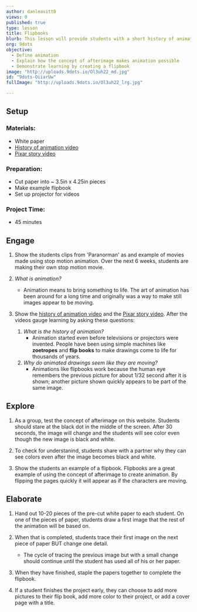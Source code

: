 ```yaml
---
author: danleavitt0
views: 0
published: true
type: lesson
title: Flipbooks
blurb: This lesson will provide students with a short history of animation and produce a deliverable as students create an animated flip book.
org: 9dots
objective: 
  - Define animation
  - Explain how the concept of afterimage makes animation possible
  - Demonstrate learning by creating a flipbook
image: "http://uploads.9dots.io/Ol3uh22_md.jpg"
id: "9dots-OiiarUw"
fullImage: "http://uploads.9dots.io/Ol3uh22_lrg.jpg"

---
```


## Setup

### Materials:

- White paper
- [History of animation video](http://mit.tv/Ac9egn)
- [Pixar story video](http://www.youtube.com/watch?v=oggMSPCHNtw)

### Preparation:

- Cut paper into  ~ 3.5in x 4.25in pieces
- Make example flipbook
- Set up projector for videos

### Project Time:

- 45 minutes

## Engage

1. Show the students clips from 'Paranorman' as and example of movies made using stop motion animation. Over the next 6 weeks, students are making their own stop motion movie.

2. _What is animation?_
	- Animation means to bring something to life. The art of animation has been around for a long time and originally was a way to make still images appear to be moving.

3. Show the [history of animation video](http://mit.tv/Ac9egn) and the [Pixar story video](http://www.youtube.com/watch?v=oggMSPCHNtw). After the videos gauge learning by asking these questions:
	1. _What is the history of animation?_
		- Animation started even before televisions or projectors were invented.  People have been using simple machines like **zoetropes** and **flip books** to make drawings come to life for thousands of years.
	2. _Why do animated drawings seem like they are moving?_
		- Animations like flipbooks work because the human eye remembers the previous picture for about 1/32 second after it is shown; another picture shown quickly appears to be part of the same image.

## Explore

1. As a group, test the concept of afterimage on this website. Students should stare at the black dot in the middle of the screen. After 30 seconds, the image will change and the students will see color even though the new image is black and white.

2. To check for understanind, students share with a partner why they can see colors even after the image becomes black and white.

3. Show the students an example of a flipbook. Flipbooks are a great example of using the concept of afterimage to create animation. By flipping the pages quickly it will appear as if the characters are moving. 

## Elaborate

1. Hand out 10-20 pieces of the pre-cut white paper to each student. On one of the pieces of paper, students draw a first image that the rest of the animation will be based on. 

2. When that is completed, students trace their first image on the next piece of paper BUT change one detail. 
	- The cycle of tracing the previous image but with a small change should continue until the student has used all of his or her paper.  

3. When they have finished, staple the papers together to complete the flipbook.

4. If a student finishes the project early, they can choose to add more pictures to their flip book, add more color to their project, or add a cover page with a title.
